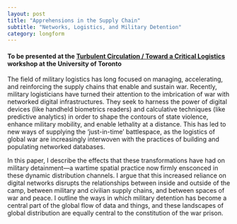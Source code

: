```yaml
---
layout: post
title: "Apprehensions in the Supply Chain"
subtitle: "Networks, Logistics, and Military Detention"
category: longform
---
```


#### To be presented at the [Turbulent Circulation / Toward a Critical Logistics](turbulentcirculation.wordpress.com) workshop at the University of Toronto

The field of military logistics has long focused on managing, accelerating, and reinforcing the supply chains that enable and sustain war. Recently, military logisticians have turned their attention to the imbrication of war with networked digital infrastructures. They seek to harness the power of digital devices (like handheld biometrics readers) and calculative techniques (like predictive analytics) in order to shape the contours of state violence, enhance military mobility, and enable lethality at a distance. This has led to new ways of supplying the ‘just-in-time’ battlespace, as the logistics of global war are increasingly interwoven with the practices of building and populating networked databases.

In this paper, I describe the effects that these transformations have had on military detainment—a wartime spatial practice now firmly ensconced in these dynamic distribution channels. I argue that this increased reliance on digital networks disrupts the relationships between inside and outside of the camp, between military and civilian supply chains, and between spaces of war and peace. I outline the ways in which military detention has become a central part of the global flow of data and things, and these landscapes of global distribution are equally central to the constitution of the war prison.  
